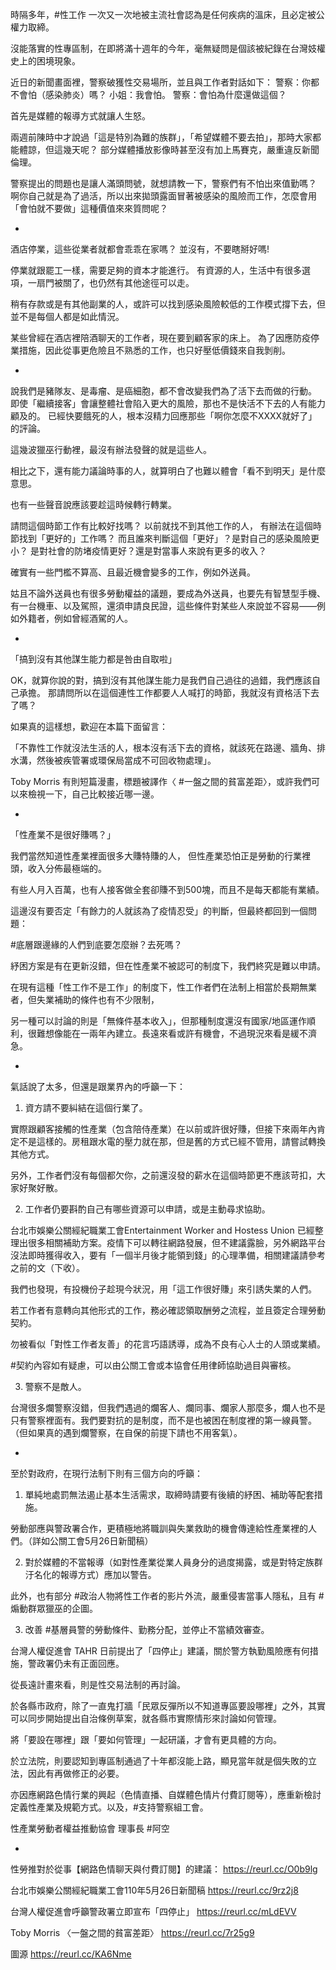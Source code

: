 ---
---
時隔多年，#性工作 一次又一次地被主流社會認為是任何疾病的溫床，且必定被公權力取締。

沒能落實的性專區制，在即將滿十週年的今年，毫無疑問是個該被紀錄在台灣妓權史上的困境現象。

近日的新聞畫面裡，警察破獲性交易場所，並且與工作者對話如下：
警察：你都不會怕（感染肺炎）嗎？
小姐：我會怕。
警察：會怕為什麼還做這個？

首先是媒體的報導方式就讓人生怒。

兩週前陳時中才說過「這是特別為難的族群」，「希望媒體不要去拍」，那時大家都能體諒，但這幾天呢？
部分媒體播放影像時甚至沒有加上馬賽克，嚴重違反新聞倫理。

警察提出的問題也是讓人滿頭問號，就想請教一下，警察們有不怕出來值勤嗎？
啊你自己就是為了過活，所以出來拋頭露面冒著被感染的風險而工作，怎麼會用「會怕就不要做」這種價值來來質問呢？

-

酒店停業，這些從業者就都會乖乖在家嗎？
並沒有，不要瞎掰好嗎!

停業就跟罷工一樣，需要足夠的資本才能進行。
有資源的人，生活中有很多選項，一扇門被關了，也仍然有其他途徑可以走。

稍有存款或是有其他副業的人，或許可以找到感染風險較低的工作模式撐下去，但並不是每個人都是如此情況。

某些曾經在酒店裡陪酒聊天的工作者，現在要到顧客家的床上。
為了因應防疫停業措施，因此從事更危險且不熟悉的工作，也只好壓低價錢來自我剝削。

-

說我們是豬隊友、是毒瘤、是癌細胞，都不會改變我們為了活下去而做的行動。
即使「繼續接客」會讓整體社會陷入更大的風險，那也不是快活不下去的人有能力顧及的。
已經快要餓死的人，根本沒精力回應那些「啊你怎麼不XXXX就好了」的評論。

這幾波獵巫行動裡，最沒有辦法發聲的就是這些人。

相比之下，還有能力議論時事的人，就算明白了也難以體會「看不到明天」是什麼意思。

也有一些聲音說應該要趁這時候轉行轉業。

請問這個時節工作有比較好找嗎？
以前就找不到其他工作的人，
有辦法在這個時節找到「更好的」工作嗎？
而且誰來判斷這個「更好」？是對自己的感染風險更小？
是對社會的防堵疫情更好？還是對當事人來說有更多的收入？

確實有一些門檻不算高、且最近機會變多的工作，例如外送員。

姑且不論外送員也有很多勞動權益的議題，要成為外送員，也要先有智慧型手機、有一台機車、以及駕照，還須申請良民證，這些條件對某些人來說並不容易——例如外籍者，例如曾經酒駕的人。

-

「搞到沒有其他謀生能力都是咎由自取啦」

OK，就算你說的對，搞到沒有其他謀生能力是我們自己過往的過錯，我們應該自己承擔。
那請問所以在這個連性工作都要人人喊打的時節，我就沒有資格活下去了嗎？

如果真的這樣想，歡迎在本篇下面留言：

「不靠性工作就沒法生活的人，根本沒有活下去的資格，就該死在路邊、牆角、排水溝，然後被疾管署或環保局當成不可回收物處理」。

Toby Morris 有則短篇漫畫，標題被譯作〈 #一盤之間的貧富差距〉，或許我們可以來檢視一下，自己比較接近哪一邊。

-

「性產業不是很好賺嗎？」

我們當然知道性產業裡面很多大賺特賺的人，
但性產業恐怕正是勞動的行業裡頭，收入分佈最極端的。

有些人月入百萬，也有人接客做全套卻賺不到500塊，而且不是每天都能有業績。

這邊沒有要否定「有餘力的人就該為了疫情忍受」的判斷，但最終都回到一個問題：

#底層跟邊緣的人們到底要怎麼辦？去死嗎？

紓困方案是有在更新沒錯，但在性產業不被認可的制度下，我們終究是難以申請。

在現有這種「性工作不是工作」的制度下，性工作者們在法制上相當於長期無業者，但失業補助的條件也有不少限制，

另一種可以討論的則是「無條件基本收入」，但那種制度還沒有國家/地區運作順利，很難想像能在一兩年內建立。長遠來看或許有機會，不過現況來看是緩不濟急。

-

氣話說了太多，但還是跟業界內的呼籲一下：

1. 資方請不要糾結在這個行業了。

實際跟顧客接觸的性產業（包含陪侍產業）在以前或許很好賺，但接下來兩年內肯定不是這樣的。房租跟水電的壓力就在那，但是舊的方式已經不管用，請嘗試轉換其他方式。

另外，工作者們沒有每個都欠你，之前還沒發的薪水在這個時節更不應該苛扣，大家好聚好散。

2. 工作者仍要斟酌自己有哪些資源可以申請，或是主動尋求協助。

台北市娛樂公關經紀職業工會Entertainment Worker and Hostess Union 已經整理出很多相關補助方案。疫情下可以轉往網路發展，但不建議露臉，另外網路平台沒法即時獲得收入，要有「一個半月後才能領到錢」的心理準備，相關建議請參考之前的文（下收）。

我們也發現，有投機份子趁現今狀況，用「這工作很好賺」來引誘失業的人們。

若工作者有意轉向其他形式的工作，務必確認領取酬勞之流程，並且簽定合理勞動契約。

勿被看似「對性工作者友善」的花言巧語誘導，成為不良有心人士的人頭或業績。

#契約內容如有疑慮，可以由公關工會或本協會任用律師協助過目與審核。

3. 警察不是敵人。

台灣很多爛警察沒錯，但我們遇過的爛客人、爛同事、爛家人那麼多，爛人也不是只有警察裡面有。我們要對抗的是制度，而不是也被困在制度裡的第一線員警。（但如果真的遇到爛警察，在自保的前提下請也不用客氣）。

-

至於對政府，在現行法制下則有三個方向的呼籲：

1. 單純地處罰無法遏止基本生活需求，取締時請要有後續的紓困、補助等配套措施。

勞動部應與警政署合作，更積極地將職訓與失業救助的機會傳達給性產業裡的人們。（詳如公關工會5月26日新聞稿）

2. 對於媒體的不當報導（如對性產業從業人員身分的過度揭露，或是對特定族群汙名化的報導方式）應加以警告。

此外，也有部分 #政治人物將性工作者的影片外流，嚴重侵害當事人隱私，且有 #煽動群眾獵巫的企圖。

3. 改善 #基層員警的勞動條件、勤務分配，並停止不當績效審查。

台灣人權促進會 TAHR 日前提出了「四停止」建議，關於警方執勤風險應有何措施，警政署仍未有正面回應。

從長遠計畫來看，則是性交易法制的再討論。

於各縣市政府，除了一直鬼打牆「民眾反彈所以不知道專區要設哪裡」之外，其實可以同步開始提出自治條例草案，就各縣市實際情形來討論如何管理。

將「要設在哪裡」跟「要如何管理」一起研議，才會有更具體的方向。

於立法院，則要認知到專區制通過了十年都沒能上路，顯見當年就是個失敗的立法，因此有再做修正的必要。

亦因應網路色情行業的興起（色情直播、自媒體色情片付費訂閱等），應重新檢討定義性產業及規範方式。以及，#支持警察組工會。

性產業勞動者權益推動協會 理事長 #阿空

-

性勞推對於從事【網路色情聊天與付費訂閱】的建議：
https://reurl.cc/O0b9lg

台北市娛樂公關經紀職業工會110年5月26日新聞稿
https://reurl.cc/9rz2j8

台灣人權促進會呼籲警政署立即宣布「四停止」
https://reurl.cc/mLdEVV

Toby Morris 〈一盤之間的貧富差距〉
https://reurl.cc/7r25g9

圖源 https://reurl.cc/KA6Nme